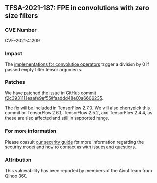 ## TFSA-2021-187: FPE in convolutions with zero size filters

### CVE Number
CVE-2021-41209

### Impact
The [implementations for convolution operators](https://github.com/tensorflow/tensorflow/blob/8d72537c6abf5a44103b57b9c2e22c14f5f49698/tensorflow/core/kernels/conv_ops.cc) trigger a division by 0 if passed empty filter tensor arguments.

### Patches
We have patched the issue in GitHub commit [f2c3931113eaafe9ef558faaddd48e00a6606235](https://github.com/tensorflow/tensorflow/commit/f2c3931113eaafe9ef558faaddd48e00a6606235).

The fix will be included in TensorFlow 2.7.0. We will also cherrypick this commit on TensorFlow 2.6.1, TensorFlow 2.5.2, and TensorFlow 2.4.4, as these are also affected and still in supported range.

### For more information
Please consult [our security guide](https://github.com/tensorflow/tensorflow/blob/master/SECURITY.md) for more information regarding the security model and how to contact us with issues and questions.

### Attribution
This vulnerability has been reported by members of the Aivul Team from Qihoo 360.
